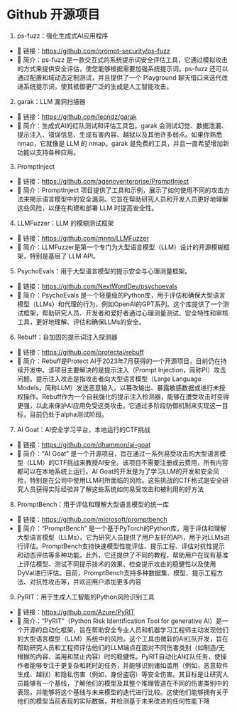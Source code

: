 # Github 开源项目

1. ps-fuzz：强化生成式AI应用程序

- 🔗 链接：<https://github.com/prompt-security/ps-fuzz>
- 💬 简介：ps-fuzz 是一款交互式的系统提示词安全评估工具，它通过模拟攻击的方式来提供安全评估，使您能够根据需要加强系统提示词。ps-fuzz 还可以通过配置和域动态定制测试，并且提供了一个 Playground 聊天借口来迭代改进系统提示词，使其抵御更广泛的生成是人工智能攻击。

2. garak：LLM 漏洞扫描器

- 🔗 链接：<https://github.com/leondz/garak>
- 💬 简介：生成式AI的红队测试和评估工具包。garak 会测试幻觉、数据泄漏、提示注入、错误信息、生成有害内容、越狱以及其他许多弱点。如果你熟悉 nmap，它就像是 LLM 的 nmap。garak 是免费的工具，并且一直希望增加新功能以支持各种应用。

3. PromptInject

- 🔗 链接：<https://github.com/agencyenterprise/PromptInject>
- 💬 简介：PromptInject 项目提供了工具和示例，展示了如何使用不同的攻击方法来揭示语言模型中的安全漏洞。它旨在帮助研究人员和开发人员更好地理解这些风险，以便在构建和部署 LLM 时提高安全性。

4. LLMFuzzer：LLM 的模糊测试框架

- 🔗 链接：<https://github.com/mnns/LLMFuzzer>
- 💬 简介：LLMFuzzer是第一个专门为大型语言模型（LLM）设计的开源模糊框架，特别是基层了 LLM API。

5. PsychoEvals：用于大型语言模型的提示安全与心理测量框架。

- 🔗 链接：<https://github.com/NextWordDev/psychoevals>
- 💬 简介：PsychoEvals 是一个轻量级的Python库，用于评估和确保大型语言模型（LLMs）和代理的行为，例如OpenAI的GPT系列。这个库提供了一个测试框架，帮助研究人员、开发者和爱好者通过心理测量测试、安全特性和审核工具，更好地理解、评估和确保LLMs的安全。

6. Rebuff：自加固的提示词注入探测器

- 🔗 链接：<https://github.com/protectai/rebuff>
- 💬 简介：Rebuff是Protect AI于2023年7月获得的一个开源项目，目前仍在持续开发中。该项目主要解决的是提示注入（Prompt Injection，简称PI）攻击问题。提示注入攻击是指攻击者向大型语言模型（Large Language Models，简称LLM）发送恶意输入，以篡改输出、暴露敏感数据或进行未授权操作。Rebuff作为一个自我强化的提示注入检测器，能够在遭受攻击时变得更强，以此来保护AI应用免受这类攻击。它通过多阶段防御机制来实现这一目标，目前仍处于alpha测试阶段。

7. AI Goat：AI安全学习平台，本地运行的CTF挑战

- 🔗 链接：<https://github.com/dhammon/ai-goat>
- 💬 简介：“AI Goat” 是一个开源项目，旨在通过一系列易受攻击的大型语言模型（LLM）的CTF挑战来教授AI安全。该项目不需要注册或云费用，所有内容都可以在本地系统上运行。AI Goat的开发是为了学习LLM的开发和安全风险，特别是在公司中使用LLM时所面临的风险。这些挑战的CTF格式是安全研究人员获得实际经验并了解这些系统如何易受攻击和被利用的好方法

8. PromptBench：用于评估和理解大型语言模型的统一库

- 🔗 链接：<https://github.com/microsoft/promptbench>
- 💬 简介：“PromptBench” 是一个基于PyTorch的Python库，用于评估和理解大型语言模型（LLMs）。它为研究人员提供了用户友好的API，用于对LLMs进行评估。PromptBench支持快速模型性能评估、提示工程、评估对抗性提示和动态评估等多种功能。此外，它还提供了不同的教程，帮助用户在现有基准上评估模型、测试不同提示技术的效果、检查提示攻击的稳健性以及使用DyVal进行评估。目前，PromptBench支持多种数据集、模型、提示工程方法、对抗性攻击等，并欢迎用户添加更多内容

9. PyRIT：用于生成人工智能的Python风险识别工具

- 🔗 链接：<https://github.com/Azure/PyRIT>
- 💬 简介：“PyRIT”（Python Risk Identification Tool for generative AI）是一个开源的自动化框架，旨在帮助安全专业人员和机器学习工程师主动发现他们的大型语言模型（LLM）系统中的风险。这个工具由微软的AI红队开发，旨在帮助研究人员和工程师评估他们的LLM端点在面对不同伤害类别（如制造/无根据的内容、滥用和禁止内容）时的稳健性。PyRIT自动化AI红队任务，使操作者能够专注于更复杂和耗时的任务，并能够识别诸如滥用（例如，恶意软件生成、越狱）和隐私伤害（例如，身份盗窃）等安全伤害。其目标是让研究人员能够有一个基线，了解他们的模型及其整个推理管道在不同的伤害类别中的表现，并能够将这个基线与未来模型的迭代进行比较。这使他们能够拥有关于他们的模型当前表现的实际数据，并检测基于未来改进的任何性能下降
